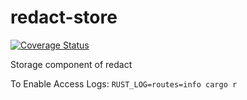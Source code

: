 # redact-store
[![Coverage Status](https://coveralls.io/repos/github/pauwels-labs/redact-store/badge.svg?branch=master)](https://coveralls.io/github/pauwels-labs/redact-store?branch=master)

Storage component of redact

To Enable Access Logs: `RUST_LOG=routes=info cargo r`
